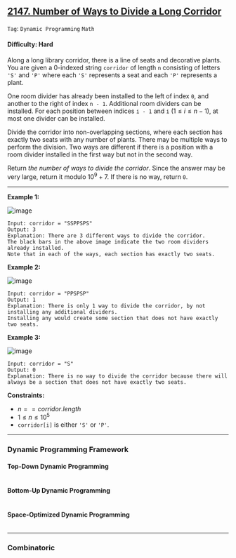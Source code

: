 ## [2147. Number of Ways to Divide a Long Corridor](https://leetcode.com/problems/number-of-ways-to-divide-a-long-corridor)

```Tag```: ```Dynamic Programming``` ```Math```

#### Difficulty: Hard

Along a long library corridor, there is a line of seats and decorative plants. You are given a 0-indexed string ```corridor``` of length ```n``` consisting of letters ```'S'``` and ```'P'``` where each ```'S'``` represents a seat and each ```'P'``` represents a plant.

One room divider has already been installed to the left of index ```0```, and another to the right of index ```n - 1```. Additional room dividers can be installed. For each position between indices ```i - 1``` and ```i``` ($1 \le i \le n - 1$), at most one divider can be installed.

Divide the corridor into non-overlapping sections, where each section has exactly two seats with any number of plants. There may be multiple ways to perform the division. Two ways are different if there is a position with a room divider installed in the first way but not in the second way.

Return _the number of ways to divide the corridor_. Since the answer may be very large, return it modulo $10^9 + 7$. If there is no way, return ```0```.

---

__Example 1:__

![image](https://assets.leetcode.com/uploads/2021/12/04/1.png)
```
Input: corridor = "SSPPSPS"
Output: 3
Explanation: There are 3 different ways to divide the corridor.
The black bars in the above image indicate the two room dividers already installed.
Note that in each of the ways, each section has exactly two seats.
```

__Example 2:__

![image](https://assets.leetcode.com/uploads/2021/12/04/2.png)
```
Input: corridor = "PPSPSP"
Output: 1
Explanation: There is only 1 way to divide the corridor, by not installing any additional dividers.
Installing any would create some section that does not have exactly two seats.
```

__Example 3:__

![image](https://assets.leetcode.com/uploads/2021/12/12/3.png)
```
Input: corridor = "S"
Output: 0
Explanation: There is no way to divide the corridor because there will always be a section that does not have exactly two seats.
```

__Constraints:__

- $n == corridor.length$
- $1 \le n \le 10^5$
- ```corridor[i]``` is either ```'S'``` or ```'P'```.

---

### Dynamic Programming Framework

#### Top-Down Dynamic Programming

```Python

```

#### Bottom-Up Dynamic Programming

```Python

```

#### Space-Optimized Dynamic Programming

```Python

```

---

### Combinatoric

```Python

```
